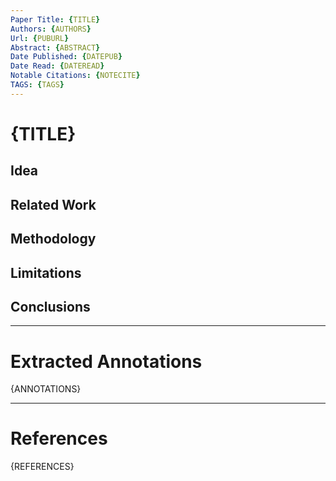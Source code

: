 ```yaml
---
Paper Title: {TITLE}
Authors: {AUTHORS}
Url: {PUBURL}
Abstract: {ABSTRACT}
Date Published: {DATEPUB}
Date Read: {DATEREAD}
Notable Citations: {NOTECITE}
TAGS: {TAGS}
---
```


# {TITLE}
## Idea

## Related Work

## Methodology

## Limitations


## Conclusions

---
# Extracted Annotations
{ANNOTATIONS}

---
# References
{REFERENCES}
